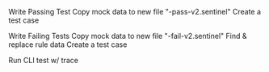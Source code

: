 Write Passing Test
Copy mock data to new file "-pass-v2.sentinel"
Create a test case

Write Failing Tests
Copy mock data to new file "-fail-v2.sentinel"
Find & replace rule data
Create a test case

Run CLI test w/ trace